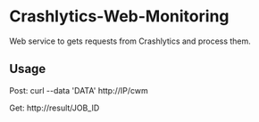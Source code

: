 # Crashlytics-Web-Monitoring 
Web service to gets requests from Crashlytics and process them.

Usage
-----
Post: curl --data 'DATA' http://IP/cwm
 
Get: http://result/JOB_ID

